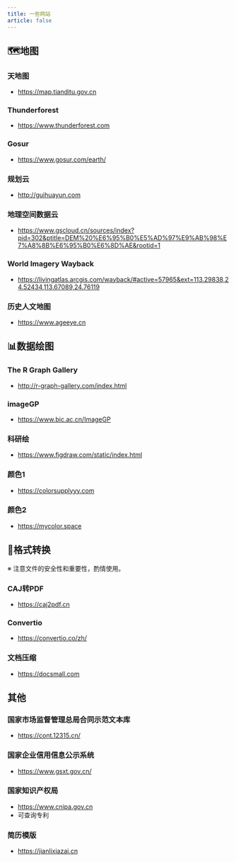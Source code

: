 ```yaml
---
title: 一些网站
article: false
---
```


## 🗺地图

### 天地图

- <https://map.tianditu.gov.cn>

### Thunderforest

- <https://www.thunderforest.com>

### Gosur

- <https://www.gosur.com/earth/>

### 规划云

- <http://guihuayun.com>

### 地理空间数据云

- <https://www.gscloud.cn/sources/index?pid=302&ptitle=DEM%20%E6%95%B0%E5%AD%97%E9%AB%98%E7%A8%8B%E6%95%B0%E6%8D%AE&rootid=1>

### World Imagery Wayback

- <https://livingatlas.arcgis.com/wayback/#active=57965&ext=113.29838,24.52434,113.67089,24.76119>

### 历史人文地图

- <https://www.ageeye.cn>

## 📊数据绘图

### The R Graph Gallery

- <http://r-graph-gallery.com/index.html>

### imageGP

- <https://www.bic.ac.cn/ImageGP>

### 科研绘

- <https://www.figdraw.com/static/index.html>

### 颜色1

- <https://colorsupplyyy.com>

### 颜色2

- <https://mycolor.space>

## 🔄格式转换

※ 注意文件的安全性和重要性，酌情使用。

### CAJ转PDF

- <https://caj2pdf.cn>

### Convertio

- <https://convertio.co/zh/>

### 文档压缩

- <https://docsmall.com>

## 其他

### 国家市场监督管理总局合同示范文本库

- <https://cont.12315.cn/>

### 国家企业信用信息公示系统

- <https://www.gsxt.gov.cn/>

### 国家知识产权局

- <https://www.cnipa.gov.cn>
- 可查询专利

### 简历模版

- <https://jianlixiazai.cn>
